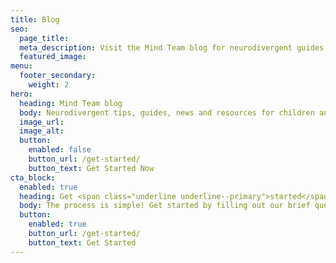 ```yaml
---
title: Blog
seo:
  page_title:
  meta_description: Visit the Mind Team blog for neurodivergent guides, tips, news and resources for individuals of all ages in any stage of their learning journey.
  featured_image:
menu:
  footer_secondary:
    weight: 2
hero:
  heading: Mind Team blog
  body: Neurodivergent tips, guides, news and resources for children and adults.
  image_url:
  image_alt:
  button:
    enabled: false
    button_url: /get-started/
    button_text: Get Started Now
cta_block:
  enabled: true
  heading: Get <span class="underline underline--primary">started</span>.
  body: The process is simple! Get started by filling out our brief questionnaire. 
  button:
    enabled: true
    button_url: /get-started/
    button_text: Get Started
---
```

